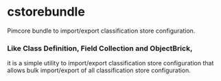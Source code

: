 # cstorebundle
Pimcore bundle to import/export classification store configuration.
### Like Class Definition, Field Collection and ObjectBrick, 
it is a simple utility to import/export classification store configuration that allows bulk import/export of all classification store configuration.
